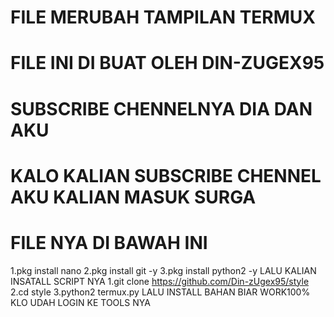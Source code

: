 # FILE MERUBAH TAMPILAN TERMUX
# FILE INI DI BUAT OLEH DIN-ZUGEX95
# SUBSCRIBE CHENNELNYA DIA DAN AKU
# KALO KALIAN SUBSCRIBE CHENNEL AKU KALIAN MASUK SURGA
# FILE NYA DI BAWAH INI
1.pkg install nano
2.pkg install git -y
3.pkg install python2 -y
LALU KALIAN INSATALL SCRIPT NYA
1.git clone https://github.com/Din-zUgex95/style
2.cd style
3.python2 termux.py 
LALU INSTALL BAHAN BIAR WORK100%
KLO UDAH LOGIN KE TOOLS NYA

